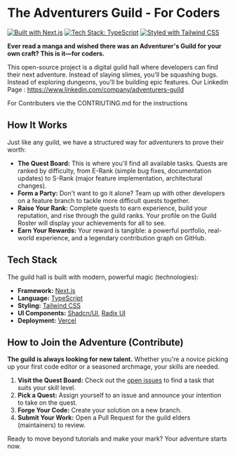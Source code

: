 # The Adventurers Guild - For Coders

[![Built with Next.js](https://img.shields.io/badge/Built%20with-Next.js-black?style=for-the-badge&logo=next.js)](https://nextjs.org)
[![Tech Stack: TypeScript](https://img.shields.io/badge/Tech-TypeScript-blue?style=for-the-badge&logo=typescript)](https://www.typescriptlang.org/)
[![Styled with Tailwind CSS](https://img.shields.io/badge/Styled%20with-Tailwind%20CSS-38B2AC?style=for-the-badge&logo=tailwind-css)](https://tailwindcss.com/)

**Ever read a manga and wished there was an Adventurer's Guild for your own craft? This is it—for coders.**

This open-source project is a digital guild hall where developers can find their next adventure. Instead of slaying slimes, you'll be squashing bugs. Instead of exploring dungeons, you'll be building epic features.
Our Linkedin Page : https://www.linkedin.com/company/adventurers-guild

For Contributers vie the CONTRIUTING.md for the instructions

## How It Works

Just like any guild, we have a structured way for adventurers to prove their worth:

*   **The Quest Board:** This is where you'll find all available tasks. Quests are ranked by difficulty, from E-Rank (simple bug fixes, documentation updates) to S-Rank (major feature implementation, architectural changes).
*   **Form a Party:** Don't want to go it alone? Team up with other developers on a feature branch to tackle more difficult quests together.
*   **Raise Your Rank:** Complete quests to earn experience, build your reputation, and rise through the guild ranks. Your profile on the Guild Roster will display your achievements for all to see.
*   **Earn Your Rewards:** Your reward is tangible: a powerful portfolio, real-world experience, and a legendary contribution graph on GitHub.

## Tech Stack

The guild hall is built with modern, powerful magic (technologies):

*   **Framework:** [Next.js](https://nextjs.org/)
*   **Language:** [TypeScript](https://www.typescriptlang.org/)
*   **Styling:** [Tailwind CSS](https://tailwindcss.com/)
*   **UI Components:** [Shadcn/UI](https://ui.shadcn.com/), [Radix UI](https.radix-ui.com/)
*   **Deployment:** [Vercel](https://vercel.com)

## How to Join the Adventure (Contribute)

**The guild is always looking for new talent.** Whether you're a novice picking up your first code editor or a seasoned archmage, your skills are needed.

1.  **Visit the Quest Board:** Check out the [open issues](https://github.com/your-username/adventurers-guild-website/issues) to find a task that suits your skill level.
2.  **Pick a Quest:** Assign yourself to an issue and announce your intention to take on the quest.
3.  **Forge Your Code:** Create your solution on a new branch.
4.  **Submit Your Work:** Open a Pull Request for the guild elders (maintainers) to review.

Ready to move beyond tutorials and make your mark? Your adventure starts now.
